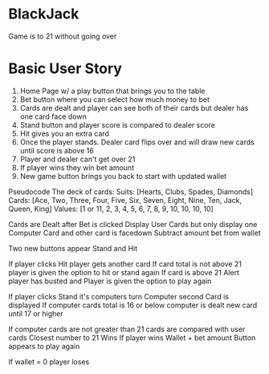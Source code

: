 # BlackJack
Game is to 21 without going over

# Basic User Story
1. Home Page w/ a play button that brings you to the table
2. Bet button where you can select how much money to bet
3. Cards are dealt and player can see both of their cards but dealer has one card face down
4. Stand button and player score is compared to dealer score
5. Hit gives you an extra card
6. Once the player stands. Dealer card flips over and will draw new cards until score is above 16
7. Player and dealer can't get over 21 
8. If player wins they win bet amount
9. New game button brings you back to start with updated wallet

Pseudocode
The deck of cards:
Suits: [Hearts, Clubs, Spades, Diamonds]
Cards: [Ace, Two, Three, Four, Five, Six, Seven, Eight, Nine, Ten, Jack, Queen, King]
Values: [1 or 11, 2, 3, 4, 5, 6, 7, 8, 9, 10, 10, 10, 10]

Cards are Dealt after Bet is clicked
Display User Cards but only display one Computer Card and other card is facedown
Subtract amount bet from wallet

Two new buttons appear Stand and Hit

If player clicks Hit player gets another card
If card total is not above 21 player is given the option to hit or stand again
If card is above 21 Alert player has busted and Player is given the option to play again

If player clicks Stand it's computers turn
Computer second Card is displayed
If computer cards total is 16 or below computer is dealt new card until 17 or higher

If computer cards are not greater than 21 cards are compared with user cards
Closest number to 21 Wins
If player wins Wallet + bet amount
Button appears to play again

If wallet = 0 player loses
